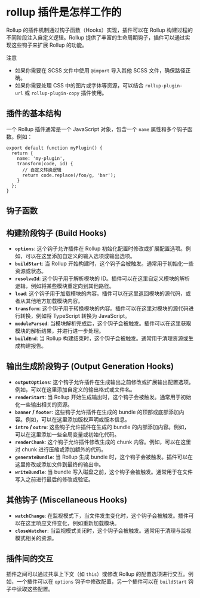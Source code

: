 # rollup 插件是怎样工作的

Rollup 的插件机制通过钩子函数（Hooks）实现，插件可以在 Rollup 构建过程的不同阶段注入自定义逻辑。Rollup 提供了丰富的生命周期钩子，插件可以通过实现这些钩子来扩展 Rollup 的功能。

注意

*   如果你需要在 SCSS 文件中使用 `@import` 导入其他 SCSS 文件，确保路径正确。
*   如果你需要处理 CSS 中的图片或字体等资源，可以结合 `rollup-plugin-url` 或 `rollup-plugin-copy` 插件使用。
## 插件的基本结构

一个 Rollup 插件通常是一个 JavaScript 对象，包含一个 `name` 属性和多个钩子函数。例如：

    export default function myPlugin() {
      return {
        name: 'my-plugin',
        transform(code, id) {
          // 自定义转换逻辑
          return code.replace(/foo/g, 'bar');
        }
      };
    }

## 钩子函数

## 构建阶段钩子 (Build Hooks)

*   **`options`**: 这个钩子允许插件在 Rollup 初始化配置时修改或扩展配置选项。例如，可以在这里添加自定义的输入选项或输出选项。
*   **`buildStart`**: 当 Rollup 开始构建时，这个钩子会被触发。通常用于初始化一些资源或状态。
*   **`resolveId`**: 这个钩子用于解析模块的 ID。插件可以在这里自定义模块的解析逻辑，例如将某些模块重定向到其他路径。
*   **`load`**: 这个钩子用于加载模块的内容。插件可以在这里返回模块的源代码，或者从其他地方加载模块内容。
*   **`transform`**: 这个钩子用于转换模块的内容。插件可以在这里对模块的源代码进行转换，例如将 TypeScript 转换为 JavaScript。
*   **`moduleParsed`**: 当模块解析完成后，这个钩子会被触发。插件可以在这里获取模块的解析结果，并进行进一步处理。
*   **`buildEnd`**: 当 Rollup 构建结束时，这个钩子会被触发。通常用于清理资源或生成构建报告。

## 输出生成阶段钩子 (Output Generation Hooks)

*   **`outputOptions`**: 这个钩子允许插件在生成输出之前修改或扩展输出配置选项。例如，可以在这里添加自定义的输出格式或文件名。
*   **`renderStart`**: 当 Rollup 开始生成输出时，这个钩子会被触发。通常用于初始化一些输出相关的资源。
*   **`banner` / `footer`**: 这些钩子允许插件在生成的 bundle 的顶部或底部添加内容。例如，可以在这里添加版权声明或版本信息。
*   **`intro` / `outro`**: 这些钩子允许插件在生成的 bundle 的内部添加内容。例如，可以在这里添加一些全局变量或初始化代码。
*   **`renderChunk`**: 这个钩子允许插件修改生成的 chunk 内容。例如，可以在这里对 chunk 进行压缩或添加额外的代码。
*   **`generateBundle`**: 当 Rollup 生成 bundle 时，这个钩子会被触发。插件可以在这里修改或添加文件到最终的输出中。
*   **`writeBundle`**: 当 bundle 写入磁盘之前，这个钩子会被触发。通常用于在文件写入之前进行最后的修改或验证。

## 其他钩子 (Miscellaneous Hooks)

*   **`watchChange`**: 在监视模式下，当文件发生变化时，这个钩子会被触发。插件可以在这里响应文件变化，例如重新加载模块。
*   **`closeWatcher`**: 当监视模式关闭时，这个钩子会被触发。通常用于清理与监视模式相关的资源。

## 插件间的交互

插件之间可以通过共享上下文（如 `this`）或修改 Rollup 的配置选项进行交互。例如，一个插件可以在 `options` 钩子中修改配置，另一个插件可以在 `buildStart` 钩子中读取这些配置。